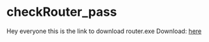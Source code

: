 # checkRouter_pass
Hey everyone this is the link to download router.exe
Download: [here](https://github.com/laasri-Mohamed/checkRouter_pass/releases/download/untagged-e793baef312f5c5d6327/router.exe)
